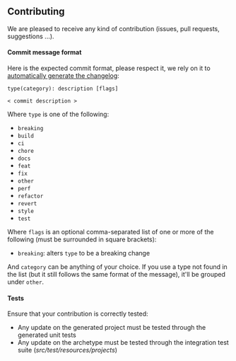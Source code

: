 ## Contributing

We are pleased to receive any kind of contribution (issues, pull requests, suggestions ...).  

#### Commit message format

Here is the expected commit format, please respect it, we rely on it to [automatically generate the changelog](https://github.com/lob/generate-changelog#usage): 

```
type(category): description [flags]

< commit description >
```

Where  `type`  is one of the following:

-   `breaking`
-   `build`
-   `ci`
-   `chore`
-   `docs`
-   `feat`
-   `fix`
-   `other`
-   `perf`
-   `refactor`
-   `revert`
-   `style`
-   `test`

Where  `flags`  is an optional comma-separated list of one or more of the following (must be surrounded in square brackets):

-   `breaking`: alters  `type`  to be a breaking change

And  `category`  can be anything of your choice. If you use a type not found in the list (but it still follows the same format of the message), it'll be grouped under  `other`.

#### Tests

Ensure that your contribution is correctly tested: 

 - Any update on the generated project must be tested through the generated unit tests
 - Any update on the archetype must be tested through the integration test suite (*src/test/resources/projects*)